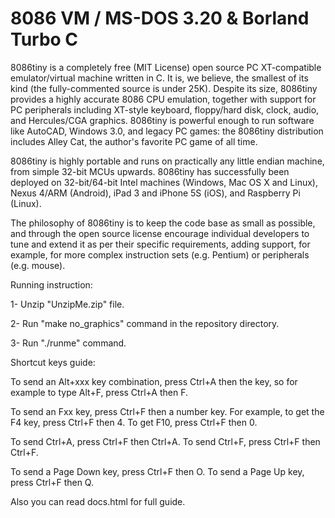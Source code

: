 8086 VM / MS-DOS 3.20 & Borland Turbo C
========

8086tiny is a completely free (MIT License) open source PC XT-compatible emulator/virtual machine written in C. It is, we believe, the smallest of its kind (the fully-commented source is under 25K). Despite its size, 8086tiny provides a highly accurate 8086 CPU emulation, together with support for PC peripherals including XT-style keyboard, floppy/hard disk, clock, audio, and Hercules/CGA graphics. 8086tiny is powerful enough to run software like AutoCAD, Windows 3.0, and legacy PC games: the 8086tiny distribution includes Alley Cat, the author's favorite PC game of all time.

8086tiny is highly portable and runs on practically any little endian machine, from simple 32-bit MCUs upwards. 8086tiny has successfully been deployed on 32-bit/64-bit Intel machines (Windows, Mac OS X and Linux), Nexus 4/ARM (Android), iPad 3 and iPhone 5S (iOS), and Raspberry Pi (Linux).

The philosophy of 8086tiny is to keep the code base as small as possible, and through the open source license encourage individual developers to tune and extend it as per their specific requirements, adding support, for example, for more complex instruction sets (e.g. Pentium) or peripherals (e.g. mouse).

Running instruction:

1- Unzip "UnzipMe.zip" file.

2- Run "make no_graphics" command in the repository directory.

3- Run "./runme" command.


Shortcut keys guide:

To send an Alt+xxx key combination, press Ctrl+A then the key, so for example to type Alt+F, press Ctrl+A then F.

To send an Fxx key, press Ctrl+F then a number key. For example, to get the F4 key, press Ctrl+F then 4. To get F10, press Ctrl+F then 0.

To send Ctrl+A, press Ctrl+F then Ctrl+A. To send Ctrl+F, press Ctrl+F then Ctrl+F.

To send a Page Down key, press Ctrl+F then O. To send a Page Up key, press Ctrl+F then Q.

Also you can read docs.html for full guide.
